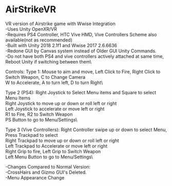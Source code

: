 # AirStrikeVR

VR version of Airstrike game with Wwise Integration\
-Uses Unity OpenXR/VR \
-Requires PS4 Controller, HTC Vive HMD, Vive Controllers Scheme also available(not as recommended)\
-Built with Unity 2018 2.1f1 and Wwise 2017 2.6.6636\
-Redone GUI by Canvas system instead of Older GUI Unity Commands.\
-Do not have both PS4 and vive controllers actively attached at same time, Reboot Unity if switching between them\

Controls:
Type 1: Mouse to aim and move, Left Click to Fire, Right Click to Switch Weapon, C to Change Camera\
W to Accelerate, A to turn left, D to turn Right\

Type 2 (PS4): Right Joystick to Select Menu items and Square to select Menu Items\
Right Joystick to move up or down or roll left or right\
Left Joystick to accelerate or move left or right\
R1 to Fire, R2 to Switch Weapon\
PS Button to go to Menu/Settings\

Type 3 (Vive Controllers): Right Controller swipe up or down to select Menu, Press Trackpad to select\
Right Trackpad to move up or down or roll left or right\
Left Trackpad to Accelerate or move left or right\
Right Grip to fire, Left Grip to Switch Weapon\
Left Menu Button to go to Menu/Settings\

-Changes Compared to Normal Version: \
 -CrossHairs and Gizmo GUI's Deleted.\
 -Menu Appearance Change
